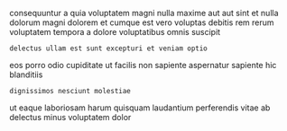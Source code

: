 <!--
title: Stand-alone mobile knowledge base
author: Meaghan
date: 2014-09-25-1421
link: 2014-09-25-1421-stand-alone-mobile-knowledge-base
tags: [premium,bears,service,CSS]
-->

consequuntur a quia voluptatem magni nulla
maxime aut aut sint et nulla dolorum magni dolorem
et cumque est vero voluptas debitis rem rerum 
 voluptatem tempora a dolore voluptatibus omnis suscipit
 	delectus ullam est sunt excepturi et veniam optio
eos porro odio
cupiditate ut facilis non sapiente
aspernatur sapiente hic blanditiis
 	dignissimos nesciunt molestiae
ut eaque laboriosam harum quisquam
laudantium perferendis vitae ab delectus minus voluptatem dolor